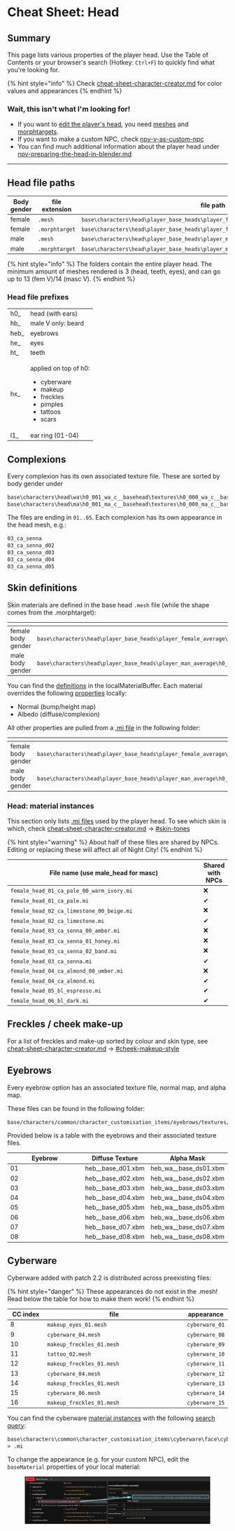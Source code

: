 # Cheat Sheet: Head

## Summary

This page lists various properties of the player head. Use the Table of Contents or your browser's search (Hotkey: `Ctrl+F`) to quickly find what you're looking for.

{% hint style="info" %}
Check [cheat-sheet-character-creator.md](../cheat-sheet-character-creator.md "mention") for color values and appearances
{% endhint %}

### Wait, this isn't what I'm looking for!

* If you want to [edit the player's head](../../../modding-guides/npcs/a-new-head-for-v.md), you need [meshes](../../files-and-what-they-do/3d-objects-.mesh-files) and [morphtargets](../../3d-modelling/morphtargets.md).
* If you want to make a custom NPC, check [npv-v-as-custom-npc](../../../modding-guides/npcs/npv-v-as-custom-npc/ "mention")
* You can find much additional information about the player head under [npv-preparing-the-head-in-blender.md](../../../modding-guides/npcs/npv-v-as-custom-npc/npv-preparing-the-head-in-blender.md "mention")

***

## Head file paths

<table data-header-hidden><thead><tr><th width="166.33333333333331">Body gender</th><th width="166">file extension</th><th>file path</th></tr></thead><tbody><tr><td>female</td><td><code>.mesh</code></td><td><code>base\characters\head\player_base_heads\player_female_average\h0_000_pwa_c__basehead\</code></td></tr><tr><td>female</td><td><code>.morphtarget</code></td><td><code>base\characters\head\player_base_heads\player_female_average</code></td></tr><tr><td>male</td><td><code>.mesh</code></td><td><code>base\characters\head\player_base_heads\player_man_average\h0_000_pma_c__basehead</code></td></tr><tr><td>male</td><td><code>.morphtarget</code></td><td><code>base\characters\head\player_base_heads\player_man_average</code></td></tr></tbody></table>

{% hint style="info" %}
The folders contain the entire player head. The minimum amount of meshes rendered is 3 (head, teeth, eyes), and can go up to 13 (fem V)/14 (masc V).
{% endhint %}

### Head file prefixes

|       |                                                                                                                                       |
| ----- | ------------------------------------------------------------------------------------------------------------------------------------- |
| h0\_  | head (with ears)                                                                                                                      |
| hb\_  | male V only: beard                                                                                                                    |
| heb\_ | eyebrows                                                                                                                              |
| he\_  | eyes                                                                                                                                  |
| ht\_  | teeth                                                                                                                                 |
| hx\_  | <p>applied on top of h0:</p><ul><li>cyberware</li><li>makeup</li><li>freckles</li><li>pimples</li><li>tattoos</li><li>scars</li></ul> |
| l1\_  | ear ring (01-04)                                                                                                                      |

## Complexions

Every complexion has its own associated texture file. These are sorted by body gender under

```
base\characters\head\wa\h0_001_wa_c__basehead\textures\h0_000_wa_c__basehead_d0X.xbm
base\characters\head\ma\h0_001_ma_c__basehead\textures\h0_000_ma_c__basehead_d0X.xbm
```

The files are ending in `01..05`. Each complexion has its own appearance in the head mesh, e.g.:

```
03_ca_senna
03_ca_senna_d02
03_ca_senna_d03
03_ca_senna_d04
03_ca_senna_d05
```

## Skin definitions

Skin materials are defined in the base head `.mesh` file (while the shape comes from the .morphtarget):

<table><thead><tr><th width="251"></th><th></th></tr></thead><tbody><tr><td>female body gender</td><td><code>base\characters\head\player_base_heads\player_female_average\h0_000_pwa_c__basehead\h0_000_pwa_c__basehead.mesh</code></td></tr><tr><td>male body gender</td><td><code>base\characters\head\player_base_heads\player_man_average\h0_000_pma_c__basehead\h0_000_pma_c__basehead.mesh</code></td></tr></tbody></table>

You can find the [definitions](../../files-and-what-they-do/3d-objects-.mesh-files#step-3-material-definition) in the localMaterialBuffer. Each material overrides the following [properties](../../materials/configuring-materials/#checking-material-properties) locally:

* Normal (bump/height map)
* Albedo (diffuse/complexion)

All other properties are pulled from a [.mi file](../../files-and-what-they-do/file-formats/materials/re-using-materials-.mi.md) in the following folder:

<table><thead><tr><th width="212"></th><th></th></tr></thead><tbody><tr><td>female body gender</td><td><code>base\characters\head\player_base_heads\player_female_average\h0_000_pwa_c__basehead\textures</code></td></tr><tr><td>male body gender</td><td><code>base\characters\head\player_base_heads\player_man_average\h0_000_pma_c__basehead\textures</code></td></tr></tbody></table>

### Head: material instances

This section only lists [.mi files](../../files-and-what-they-do/file-formats/materials/re-using-materials-.mi.md) used by the player head. To see which skin is which, check [cheat-sheet-character-creator.md](../cheat-sheet-character-creator.md "mention") -> [#skin-tones](../cheat-sheet-character-creator.md#skin-tones "mention")

{% hint style="warning" %}
About half of these files are shared by NPCs. Editing or replacing these will affect all of Night City!
{% endhint %}

<table><thead><tr><th width="550">File name (use male_head for masc)</th><th>Shared with NPCs</th></tr></thead><tbody><tr><td><code>female_head_01_ca_pale_00_warm_ivory.mi</code></td><td>❌</td></tr><tr><td><code>female_head_01_ca_pale.mi</code></td><td>✔</td></tr><tr><td><code>female_head_02_ca_limestone_00_beige.mi</code></td><td>❌</td></tr><tr><td><code>female_head_02_ca_limestone.mi</code></td><td>✔</td></tr><tr><td><code>female_head_03_ca_senna_00_amber.mi</code></td><td>❌</td></tr><tr><td><code>female_head_03_ca_senna_01_honey.mi</code></td><td>❌</td></tr><tr><td><code>female_head_03_ca_senna_02_band.mi</code></td><td>❌</td></tr><tr><td><code>female_head_03_ca_senna.mi</code></td><td>✔</td></tr><tr><td><code>female_head_04_ca_almond_00_umber.mi</code></td><td>❌</td></tr><tr><td><code>female_head_04_ca_almond.mi</code></td><td>✔</td></tr><tr><td><code>female_head_05_bl_espresso.mi</code></td><td>✔</td></tr><tr><td><code>female_head_06_bl_dark.mi</code></td><td>✔</td></tr></tbody></table>

## **Freckles / cheek make-up**

For a list of freckles and make-up sorted by colour and skin type, see [cheat-sheet-character-creator.md](../cheat-sheet-character-creator.md "mention") -> [#cheek-makeup-style](../cheat-sheet-character-creator.md#cheek-makeup-style "mention")

## Eyebrows

Ev~~e~~ry eyebrow option has an associated texture file, normal map, and alpha map.

These files can be found in the following folder:

```
base/characters/common/character_customisation_items/eyebrows/textures/
```

Provided below is a table with the eyebrows and their associated texture files.

<table><thead><tr><th width="157">Eyebrow</th><th>Diffuse Texture</th><th>Alpha Mask</th></tr></thead><tbody><tr><td>01</td><td>heb__base_d01.xbm</td><td>heb_wa__base_ds01.xbm</td></tr><tr><td>02</td><td>heb__base_d02.xbm</td><td>heb_wa__base_ds02.xbm</td></tr><tr><td>03</td><td>heb__base_d03.xbm</td><td>heb_wa__base_ds03.xbm</td></tr><tr><td>04</td><td>heb__base_d04.xbm</td><td>heb_wa__base_ds04.xbm</td></tr><tr><td>05</td><td>heb__base_d05.xbm</td><td>heb_wa__base_ds05.xbm</td></tr><tr><td>06</td><td>heb__base_d06.xbm</td><td>heb_wa__base_ds06.xbm</td></tr><tr><td>07</td><td>heb__base_d07.xbm</td><td>heb_wa__base_ds07.xbm</td></tr><tr><td>08</td><td>heb__base_d08.xbm</td><td>heb_wa__base_ds08.xbm</td></tr></tbody></table>

## Cyberware

Cyberware added with patch 2.2 is distributed across preexisting files:

{% hint style="danger" %}
These appearances do not exist in the .mesh! Read below the table for how to make them work!
{% endhint %}

<table><thead><tr><th width="95.73333740234375">CC index</th><th width="415.4666748046875">file</th><th>appearance</th></tr></thead><tbody><tr><td>8</td><td><code>makeup_eyes_01.mesh</code></td><td><code>cyberware_01</code></td></tr><tr><td>9</td><td><code>cyberware_04.mesh</code></td><td><code>cyberware_08</code></td></tr><tr><td>10</td><td><code>makeup_freckles_01.mesh</code></td><td><code>cyberware_09</code></td></tr><tr><td>11</td><td><code>tattoo_02.mesh</code></td><td><code>cyberware_10</code></td></tr><tr><td>12</td><td><code>makeup_freckles_01.mesh</code></td><td><code>cyberware_11</code></td></tr><tr><td>13</td><td><code>cyberware_04.mesh</code></td><td><code>cyberware_12</code></td></tr><tr><td>14</td><td><code>makeup_freckles_01.mesh</code></td><td><code>cyberware_13</code></td></tr><tr><td>15</td><td><code>cyberware_06.mesh</code></td><td><code>cyberware_14</code></td></tr><tr><td>16</td><td><code>makeup_freckles_01.mesh</code></td><td><code>cyberware_15</code></td></tr></tbody></table>

You can find the cyberware [material instances](../../files-and-what-they-do/file-formats/materials/re-using-materials-.mi.md) with the following [search query](https://app.gitbook.com/s/-MP_ozZVx2gRZUPXkd4r/wolvenkit-app/usage/wolvenkit-search-finding-files):&#x20;

```
base\characters\common\character_customisation_items\cyberware\face\cyberware > .mi
```

To change the appearance (e.g. for your custom NPC), edit the `baseMaterial` properties of your local material:

<figure><img src="../../../.gitbook/assets/cyberware_2-2_custompath_mi.png" alt=""><figcaption></figcaption></figure>
